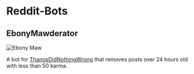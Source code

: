 # Reddit-Bots
## EbonyMawderator
 ![Ebony Maw](https://pm1.narvii.com/6844/be25f128c838a96a7fcf8deda9ad3418fcb89571v2_128.jpg)

A bot for [ThanosDidNothingWrong](https://reddit.com/r/ThanosDidNothingWrong) that removes posts over 24 hours old with less than 50 karma.
